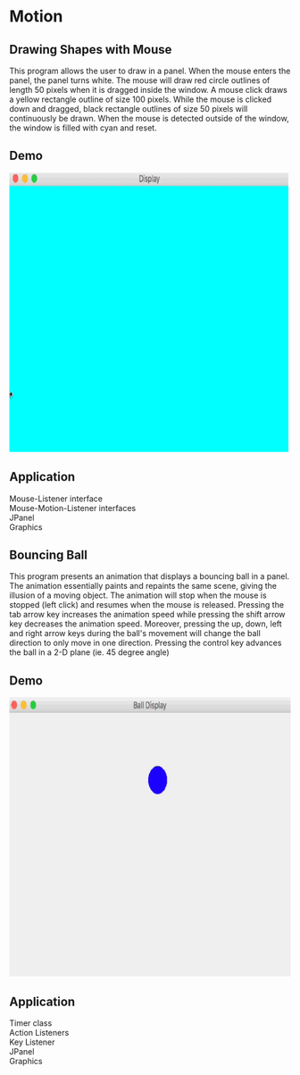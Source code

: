 # Motion

## Drawing Shapes with Mouse
This program allows the user to draw in a panel. When the mouse enters the panel, the panel turns white. The mouse will draw red circle outlines of length 50 pixels when it is dragged inside the window. A mouse click draws a yellow rectangle outline of size 100 pixels. While the mouse is clicked down and dragged, black rectangle outlines of size 50 pixels will continuously be drawn. When the mouse is detected outside of the window, the window is filled with cyan and reset. 

## Demo
<img src="/Demo/Drawing.gif" width="500" height="500"/>

## Application
Mouse-Listener interface<br/>
Mouse-Motion-Listener interfaces<br/> 
JPanel<br/>
Graphics


## Bouncing Ball
This program presents an animation that displays a bouncing ball in a panel. The animation essentially paints and repaints the same scene, giving the illusion of a moving object. The animation will stop when the mouse is stopped (left click) and resumes when the mouse is released. Pressing the tab arrow key increases the animation speed while pressing the shift arrow key decreases the animation speed. Moreover, pressing the up, down, left and right arrow keys during the ball's movement will change the ball direction to only move in one direction. Pressing the control key advances the ball in a 2-D plane (ie. 45 degree angle) 

## Demo
<img src="/Demo/Bouncing_Ball.gif" width="600" height="500"/>

## Application
Timer class<br/>
Action Listeners<br/>
Key Listener<br/> 
JPanel<br/>
Graphics
